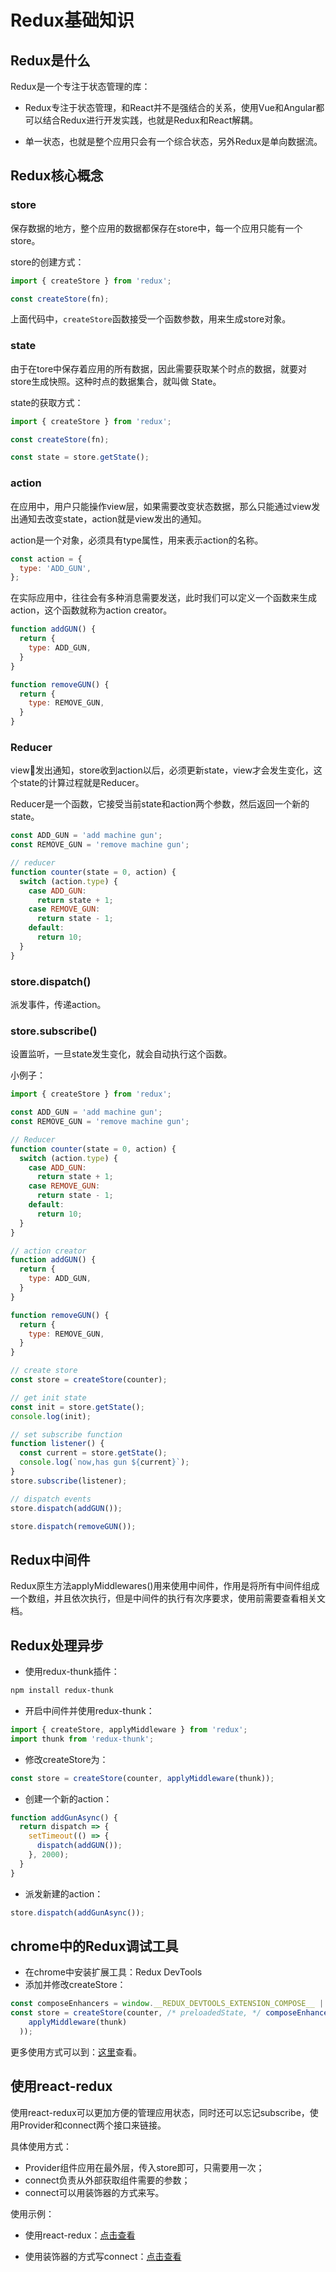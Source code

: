 # Redux基础知识

## Redux是什么

Redux是一个专注于状态管理的库：

* Redux专注于状态管理，和React并不是强结合的关系，使用Vue和Angular都可以结合Redux进行开发实践，也就是Redux和React解耦。

* 单一状态，也就是整个应用只会有一个综合状态，另外Redux是单向数据流。


## Redux核心概念

### store

保存数据的地方，整个应用的数据都保存在store中，每一个应用只能有一个store。

store的创建方式：

```javascript
import { createStore } from 'redux';

const createStore(fn);
```

上面代码中，`createStore`函数接受一个函数参数，用来生成store对象。

### state

由于在tore中保存着应用的所有数据，因此需要获取某个时点的数据，就要对store生成快照。这种时点的数据集合，就叫做 State。

state的获取方式：

```javascript
import { createStore } from 'redux';

const createStore(fn);

const state = store.getState();
```

### action

在应用中，用户只能操作view层，如果需要改变状态数据，那么只能通过view发出通知去改变state，action就是view发出的通知。

action是一个对象，必须具有type属性，用来表示action的名称。

```javascript
const action = {
  type: 'ADD_GUN',
};
```

在实际应用中，往往会有多种消息需要发送，此时我们可以定义一个函数来生成action，这个函数就称为action creator。

```javascript
function addGUN() {
  return {
    type: ADD_GUN,
  }
}

function removeGUN() {
  return {
    type: REMOVE_GUN,
  }
}
```

### Reducer

view发出通知，store收到action以后，必须更新state，view才会发生变化，这个state的计算过程就是Reducer。

Reducer是一个函数，它接受当前state和action两个参数，然后返回一个新的state。

```javascript
const ADD_GUN = 'add machine gun';
const REMOVE_GUN = 'remove machine gun';

// reducer
function counter(state = 0, action) {
  switch (action.type) {
    case ADD_GUN:
      return state + 1;
    case REMOVE_GUN:
      return state - 1;
    default:
      return 10;
  }
}
```

### store.dispatch()

派发事件，传递action。

### store.subscribe()

设置监听，一旦state发生变化，就会自动执行这个函数。

小例子：

```javascript
import { createStore } from 'redux';

const ADD_GUN = 'add machine gun';
const REMOVE_GUN = 'remove machine gun';

// Reducer
function counter(state = 0, action) {
  switch (action.type) {
    case ADD_GUN:
      return state + 1;
    case REMOVE_GUN:
      return state - 1;
    default:
      return 10;
  }
}

// action creator
function addGUN() {
  return {
    type: ADD_GUN,
  }
}

function removeGUN() {
  return {
    type: REMOVE_GUN,
  }
}

// create store
const store = createStore(counter);

// get init state
const init = store.getState();
console.log(init);

// set subscribe function
function listener() {
  const current = store.getState();
  console.log(`now,has gun ${current}`);
}
store.subscribe(listener);

// dispatch events
store.dispatch(addGUN());

store.dispatch(removeGUN());
```

## Redux中间件

Redux原生方法applyMiddlewares()用来使用中间件，作用是将所有中间件组成一个数组，并且依次执行，但是中间件的执行有次序要求，使用前需要查看相关文档。


## Redux处理异步

* 使用redux-thunk插件：

```bash
npm install redux-thunk
```

* 开启中间件并使用redux-thunk：

```javascript
import { createStore, applyMiddleware } from 'redux';
import thunk from 'redux-thunk';
```

* 修改createStore为：

```javascript
const store = createStore(counter, applyMiddleware(thunk));
```
* 创建一个新的action：

```javascript
function addGunAsync() {
  return dispatch => {
    setTimeout(() => {
      dispatch(addGUN());
    }, 2000);
  }
}
```
* 派发新建的action：
```javascript
store.dispatch(addGunAsync());
```

## chrome中的Redux调试工具

* 在chrome中安装扩展工具：Redux DevTools
* 添加并修改createStore：

```javascript
const composeEnhancers = window.__REDUX_DEVTOOLS_EXTENSION_COMPOSE__ || compose;
const store = createStore(counter, /* preloadedState, */ composeEnhancers(
    applyMiddleware(thunk)
  ));
```

更多使用方式可以到：[这里](https://github.com/zalmoxisus/redux-devtools-extension)查看。

## 使用react-redux

使用react-redux可以更加方便的管理应用状态，同时还可以忘记subscribe，使用Provider和connect两个接口来链接。

具体使用方式：

* Provider组件应用在最外层，传入store即可，只需要用一次；
* connect负责从外部获取组件需要的参数；
* connect可以用装饰器的方式来写。

使用示例：
* 使用react-redux：[点击查看](https://github.com/z2x/Feed-Up/commit/1cd34ce1fe6b5185912dbb578627c0c91def6a09)

* 使用装饰器的方式写connect：[点击查看](https://github.com/z2x/Feed-Up/commit/e6f011d916cf7978975c58b6c521926ef9d32092)
